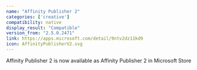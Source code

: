 ```yaml
---
name: "Affinity Publisher 2"
categories: ['creative']
compatibility: native
display_result: "Compatible"
version_from: "2.5.0.2471"
link: https://apps.microsoft.com/detail/9ntv2dz11kd9
icon: AffinityPublisherV2.svg
---
```


Affinity Publisher 2 is now available as Affinity Publisher 2 in Microsoft Store